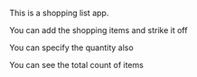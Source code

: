 This is a shopping list app. 

You can add the shopping items and strike it off

You can specify the quantity also

You can see the total count of items